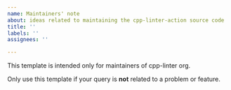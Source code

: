 ```yaml
---
name: Maintainers' note
about: ideas related to maintaining the cpp-linter-action source code
title: ''
labels: ''
assignees: ''

---
```


This template is intended only for maintainers of cpp-linter org.

Only use this template if your query is **not** related to a problem or feature.
